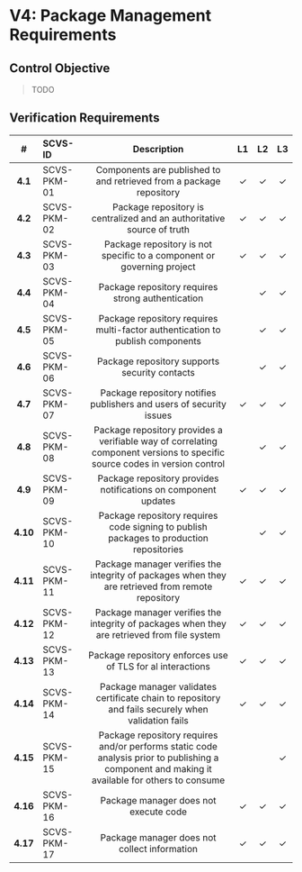 # V4: Package Management Requirements

## Control Objective

> TODO

<div style="page-break-after: always;"> 
</div>

## Verification Requirements

| # | SCVS-ID | Description | L1 | L2 | L3 |
| :---: | :--- | :---: | :---: | :---: | :---: |
| **4.1** | SCVS-PKM-01 | Components are published to and retrieved from a package repository | ✓ | ✓ | ✓ |
| **4.2** | SCVS-PKM-02 | Package repository is centralized and an authoritative source of truth | ✓ | ✓ | ✓ |
| **4.3** | SCVS-PKM-03 | Package repository is not specific to a component or governing project | ✓ | ✓ | ✓ |
| **4.4** | SCVS-PKM-04 | Package repository requires strong authentication | | ✓ | ✓ |
| **4.5** | SCVS-PKM-05 | Package repository requires multi-factor authentication to publish components | | ✓ | ✓ |
| **4.6** | SCVS-PKM-06 | Package repository supports security contacts | | ✓ | ✓ |
| **4.7** | SCVS-PKM-07 | Package repository notifies publishers and users of security issues | ✓ | ✓ | ✓ |
| **4.8** | SCVS-PKM-08 | Package repository provides a verifiable way of correlating component versions to specific source codes in version control | | ✓ | ✓ |
| **4.9** | SCVS-PKM-09 | Package repository provides notifications on component updates | ✓ | ✓ | ✓ |
| **4.10** | SCVS-PKM-10 | Package repository requires code signing to publish packages to production repositories | | ✓ | ✓ |
| **4.11** | SCVS-PKM-11 | Package manager verifies the integrity of packages when they are retrieved from remote repository | ✓ | ✓ | ✓ |
| **4.12** | SCVS-PKM-12 | Package manager verifies the integrity of packages when they are retrieved from file system | ✓ | ✓ | ✓ |
| **4.13** | SCVS-PKM-13 | Package repository enforces use of TLS for al interactions | ✓ | ✓ | ✓ |
| **4.14** | SCVS-PKM-14 | Package manager validates certificate chain to repository and fails securely when validation fails | ✓ | ✓ | ✓ |
| **4.15** | SCVS-PKM-15 | Package repository requires and/or performs static code analysis prior to publishing a component and making it available for others to consume | | | ✓ |
| **4.16** | SCVS-PKM-16 | Package manager does not execute code | ✓ | ✓ | ✓ |
| **4.17** | SCVS-PKM-17 | Package manager does not collect information | ✓ | ✓ | ✓ |
